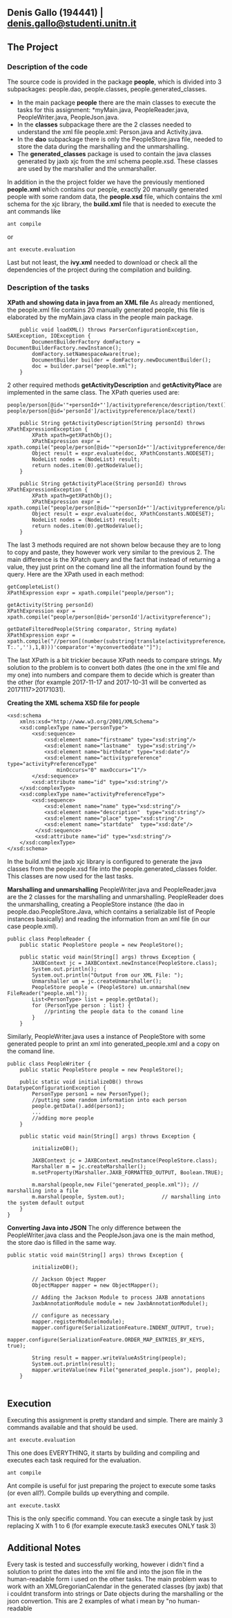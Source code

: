 
## Denis Gallo (194441) | denis.gallo@studenti.unitn.it

## The Project

### Description of the code

The source code is provided in the package **people**, which is divided into 3 subpackages: people.dao, people.classes, people.generated_classes. 
* In the main package **people** there are the main classes to execute the tasks for this assignment: *myMain.java, PeopleReader.java, PeopleWriter.java, PeopleJson.java.
* In the **classes** subpackage there are the 2 classes needed to understand the xml file people.xml: Person.java and Activity.java.
* In the **dao** subpackage there is only the PeopleStore.java file, needed to store the data during the marshalling and the unmarshalling.
* The **generated_classes** package is used to contain the java classes generated by jaxb xjc from the xml schema people.xsd. These classes are used by the marshaller and the unmarshaller.

In addition in the the project folder we have the previously mentioned **people.xml** which contains our people, exactly 20 manually generated people with some random data, the **people.xsd** file, which contains the xml schema for the xjc library, the **build.xml** file that is needed to execute the ant commands like 
```
ant compile
```
or
```
ant execute.evaluation
```
Last but not least, the **ivy.xml** needed to download or check all the dependencies of the project during the compilation and building.

### Description of the tasks

**XPath and showing data in java from an XML file**
As already mentioned, the people.xml file contains 20 manually generated people, this file is elaborated by the myMain.java class in the people main package.
```
	public void loadXML() throws ParserConfigurationException, SAXException, IOException {
		DocumentBuilderFactory domFactory = DocumentBuilderFactory.newInstance();
		domFactory.setNamespaceAware(true);
		DocumentBuilder builder = domFactory.newDocumentBuilder();
		doc = builder.parse("people.xml");
	}
```

2 other required methods **getActivityDescription** and **getActivityPlace** are implemented in the same class. The XPath queries used are:
```
people/person[@id='"+personId+"']/activitypreference/description/text()
people/person[@id='personId']/activitypreference/place/text()
```

```
	public String getActivityDescription(String personId) throws XPathExpressionException {
		XPath xpath=getXPathObj();
		XPathExpression expr = xpath.compile("people/person[@id='"+personId+"']/activitypreference/description/text()");
		Object result = expr.evaluate(doc, XPathConstants.NODESET);
		NodeList nodes = (NodeList) result;
		return nodes.item(0).getNodeValue();
	}
```

```
	public String getActivityPlace(String personId) throws XPathExpressionException {
		XPath xpath=getXPathObj();
		XPathExpression expr = xpath.compile("people/person[@id='"+personId+"']/activitypreference/place/text()");
		Object result = expr.evaluate(doc, XPathConstants.NODESET);
		NodeList nodes = (NodeList) result;
		return nodes.item(0).getNodeValue();
	}
```

The last 3 methods required are not shown below because they are to long to copy and paste, they however work very similar to the previous 2. The main difference is the XPatch query and the fact that instead of returning a value, they just print on the comand line all the information found by the query. Here are the XPath used in each method:
```
getCompleteList()
XPathExpression expr = xpath.compile("people/person");
```
```
getActivity(String personId)
XPathExpression expr = xpath.compile("people/person[@id='personId']/activitypreference");
```
```
getDateFilteredPeople(String comparator, String mydate)
XPathExpression expr = xpath.compile("//person[(number(substring(translate(activitypreference/startdate,'-T:.',''),1,8)))'comparator'+'myconverteddate'"]");
```
The last XPath is a bit trickier because XPath needs to compare strings. My solution to the problem is to convert both dates (the one in the xml file and my one) into numbers and compare them to decide which is greater than the other (for example 2017-11-17 and 2017-10-31 will be converted as 20171117>20171031).

**Creating the XML schema XSD file for people**
```
<xsd:schema 
    xmlns:xsd="http://www.w3.org/2001/XMLSchema">
    <xsd:complexType name="personType">
        <xsd:sequence>
            <xsd:element name="firstname" type="xsd:string"/>
            <xsd:element name="lastname"  type="xsd:string"/>
            <xsd:element name="birthdate" type="xsd:date"/>
            <xsd:element name="activitypreference" type="activityPreferenceType"	
                minOccurs="0" maxOccurs="1"/>
        </xsd:sequence>
		<xsd:attribute name="id" type="xsd:string"/>
    </xsd:complexType>
    <xsd:complexType name="activityPreferenceType">
        <xsd:sequence>
            <xsd:element name="name" type="xsd:string"/>
            <xsd:element name="description"  type="xsd:string"/>
			<xsd:element name="place" type="xsd:string"/>
            <xsd:element name="startdate"  type="xsd:date"/>
         </xsd:sequence>
		 <xsd:attribute name="id" type="xsd:string"/>
    </xsd:complexType>
</xsd:schema>
```

In the build.xml the jaxb xjc library is configured to generate the java classes from the people.xsd file into the people.generated_classes folder. This classes are now used for the last tasks.

**Marshalling and unmarshalling**
PeopleWriter.java and PeopleReader.java are the 2 classes for the marshalling and unmarshalling. 
PeopleReader does the unmarshalling, creating a PeopleStore instance (the dao in people.dao.PeopleStore.Java, which contains a serializable list of People instances basically) and reading the information from an xml file (in our case people.xml).
```
public class PeopleReader {  	
	public static PeopleStore people = new PeopleStore();

	public static void main(String[] args) throws Exception {
		JAXBContext jc = JAXBContext.newInstance(PeopleStore.class);
        System.out.println();
        System.out.println("Output from our XML File: ");
        Unmarshaller um = jc.createUnmarshaller();
        PeopleStore people = (PeopleStore) um.unmarshal(new FileReader("people.xml"));
        List<PersonType> list = people.getData();
        for (PersonType person : list) {
			//printing the people data to the comand line
        }
    }
```

Similarly, PeopleWriter.java uses a instance of PeopleStore with some generated people to print an xml into generated_people.xml and a copy on the comand line.
```
public class PeopleWriter {  	
	public static PeopleStore people = new PeopleStore();

	public static void initializeDB() throws DatatypeConfigurationException {
		PersonType person1 = new PersonType();
	    //putting some random information into each person
		people.getData().add(person1);
		...
		//adding more people
	}	

	public static void main(String[] args) throws Exception {
		
		initializeDB();
		
		JAXBContext jc = JAXBContext.newInstance(PeopleStore.class);
        Marshaller m = jc.createMarshaller();
        m.setProperty(Marshaller.JAXB_FORMATTED_OUTPUT, Boolean.TRUE);
        
        m.marshal(people,new File("generated_people.xml")); // marshalling into a file
        m.marshal(people, System.out);			  // marshalling into the system default output
    }
}
```

**Converting Java into JSON**
The only difference between the PeopleWriter.java class and the PeopleJson.java one is the main method, the store dao is filled in the same way.
```
public static void main(String[] args) throws Exception {
		
		initializeDB();
		
		// Jackson Object Mapper 
		ObjectMapper mapper = new ObjectMapper();
		
		// Adding the Jackson Module to process JAXB annotations
        JaxbAnnotationModule module = new JaxbAnnotationModule();
        
		// configure as necessary
		mapper.registerModule(module);
		mapper.configure(SerializationFeature.INDENT_OUTPUT, true);
        mapper.configure(SerializationFeature.ORDER_MAP_ENTRIES_BY_KEYS, true);

        String result = mapper.writeValueAsString(people);
        System.out.println(result);
        mapper.writeValue(new File("generated_people.json"), people);
    }
    
```
    
## Execution
Executing this assignment is pretty standard and simple. There are mainly 3 commands available and that should be used.
```
ant execute.evaluation
```
This one does EVERYTHING, it starts by building and compiling and executes each task required for the evaluation.

```
ant compile
```
Ant compile is useful for just preparing the project to execute some tasks (or even all?). Compile builds up everything and compile.

```
ant execute.taskX
```
This is the only specific command. You can execute a single task by just replacing X with 1 to 6 (for example execute.task3 executes ONLY task 3)

## Additional Notes
Every task is tested and successfully working, however i didn't find a solution to print the dates into the xml file and into the json file in the human-readable form i used on the other tasks. The main problem was to work with an XMLGregorianCalendar in the generated classes (by jaxb) that i couldnt transform into strings or Date objects during the marshalling or the json convertion.
This are 2 examples of what i mean by "no human-readable

